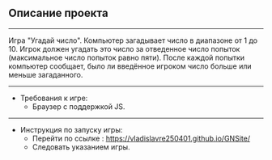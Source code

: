 ## Описание проекта

* * *
Игра "Угадай число". Компьютер загадывает число в диапазоне от 1 до 10. Игрок должен угадать это число за отведенное число попыток (максимальное число попыток равно пяти). После каждой попытки компьютер сообщает, было ли введённое игроком число больше или меньше загаданного.

* * *

* Требования к игре:
    * Браузер с поддержкой JS.

* * * 

* Инструкция по запуску игры: 
    * Перейти по ссылке : https://vladislavre250401.github.io/GNSite/
    * Следовать указанием игры.
